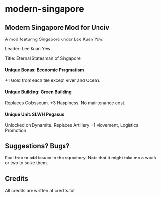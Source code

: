 # modern-singapore

## Modern Singapore Mod for Unciv

A mod featuring Singapore under Lee Kuan Yew.

Leader: Lee Kuan Yew

Title: Eternal Statesman of Singapore

#### Unique Bonus: Economic Pragmatism

+1 Gold from each tile except River and Ocean. 

#### Unique Building: Green Building

Replaces Colosseum. +3 Happiness. No maintenance cost.

#### Unique Unit: SLWH Pegasus

Unlocked on Dynamite. Replaces Artillery
+1 Movement, Logistics Promotion

## Suggestions? Bugs?

Feel free to add issues in the repository. Note that it might take me a week or two to solve them.

## Credits  

All credits are written at credits.txt



